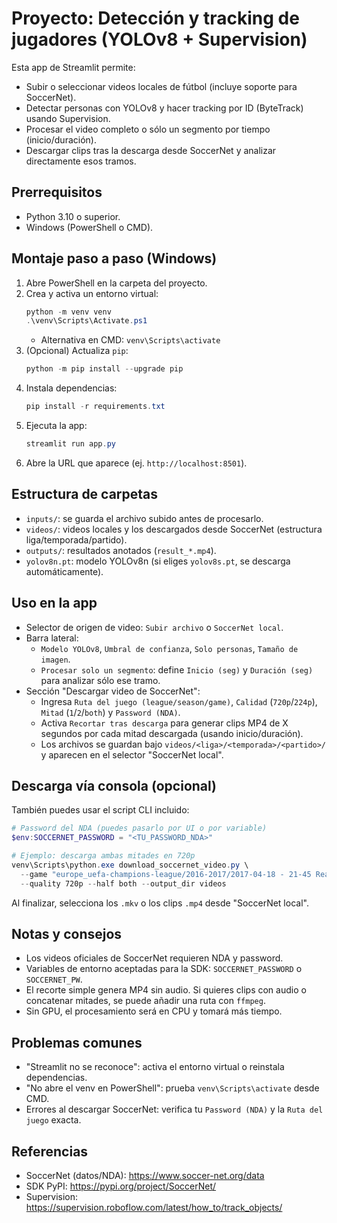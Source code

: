 # Proyecto: Detección y tracking de jugadores (YOLOv8 + Supervision)

Esta app de Streamlit permite:
- Subir o seleccionar videos locales de fútbol (incluye soporte para SoccerNet).
- Detectar personas con YOLOv8 y hacer tracking por ID (ByteTrack) usando Supervision.
- Procesar el video completo o sólo un segmento por tiempo (inicio/duración).
- Descargar clips tras la descarga desde SoccerNet y analizar directamente esos tramos.

## Prerrequisitos
- Python 3.10 o superior.
- Windows (PowerShell o CMD).

## Montaje paso a paso (Windows)
1. Abre PowerShell en la carpeta del proyecto.
2. Crea y activa un entorno virtual:
   ```powershell
   python -m venv venv
   .\venv\Scripts\Activate.ps1
   ```
   - Alternativa en CMD: `venv\Scripts\activate`
3. (Opcional) Actualiza `pip`:
   ```powershell
   python -m pip install --upgrade pip
   ```
4. Instala dependencias:
   ```powershell
   pip install -r requirements.txt
   ```
5. Ejecuta la app:
   ```powershell
   streamlit run app.py
   ```
6. Abre la URL que aparece (ej. `http://localhost:8501`).

## Estructura de carpetas
- `inputs/`: se guarda el archivo subido antes de procesarlo.
- `videos/`: videos locales y los descargados desde SoccerNet (estructura liga/temporada/partido).
- `outputs/`: resultados anotados (`result_*.mp4`).
- `yolov8n.pt`: modelo YOLOv8n (si eliges `yolov8s.pt`, se descarga automáticamente).

## Uso en la app
- Selector de origen de video: `Subir archivo` o `SoccerNet local`.
- Barra lateral:
  - `Modelo YOLOv8`, `Umbral de confianza`, `Solo personas`, `Tamaño de imagen`.
  - `Procesar solo un segmento`: define `Inicio (seg)` y `Duración (seg)` para analizar sólo ese tramo.
- Sección "Descargar video de SoccerNet":
  - Ingresa `Ruta del juego (league/season/game)`, `Calidad` (`720p`/`224p`), `Mitad` (`1`/`2`/`both`) y `Password (NDA)`.
  - Activa `Recortar tras descarga` para generar clips MP4 de X segundos por cada mitad descargada (usando inicio/duración).
  - Los archivos se guardan bajo `videos/<liga>/<temporada>/<partido>/` y aparecen en el selector "SoccerNet local".

## Descarga vía consola (opcional)
También puedes usar el script CLI incluido:
```powershell
# Password del NDA (puedes pasarlo por UI o por variable)
$env:SOCCERNET_PASSWORD = "<TU_PASSWORD_NDA>"

# Ejemplo: descarga ambas mitades en 720p
venv\Scripts\python.exe download_soccernet_video.py \
  --game "europe_uefa-champions-league/2016-2017/2017-04-18 - 21-45 Real Madrid 4 - 2 Bayern Munich" \
  --quality 720p --half both --output_dir videos
```
Al finalizar, selecciona los `.mkv` o los clips `.mp4` desde "SoccerNet local".

## Notas y consejos
- Los videos oficiales de SoccerNet requieren NDA y password.
- Variables de entorno aceptadas para la SDK: `SOCCERNET_PASSWORD` o `SOCCERNET_PW`.
- El recorte simple genera MP4 sin audio. Si quieres clips con audio o concatenar mitades, se puede añadir una ruta con `ffmpeg`.
- Sin GPU, el procesamiento será en CPU y tomará más tiempo.

## Problemas comunes
- "Streamlit no se reconoce": activa el entorno virtual o reinstala dependencias.
- "No abre el venv en PowerShell": prueba `venv\Scripts\activate` desde CMD.
- Errores al descargar SoccerNet: verifica tu `Password (NDA)` y la `Ruta del juego` exacta.

## Referencias
- SoccerNet (datos/NDA): https://www.soccer-net.org/data
- SDK PyPI: https://pypi.org/project/SoccerNet/
- Supervision: https://supervision.roboflow.com/latest/how_to/track_objects/